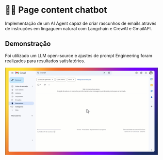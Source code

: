 # 📧🤖 Page content chatbot
Implementação de um AI Agent capaz de criar rascunhos de emails através de instruções em lingaguem natural com Langchain e CrewAI e GmailAPI.

## Demonstração
Foi utilizado um LLM open-source e ajustes de prompt Engineering foram realizados para resultados satisfatórios.

![](https://github.com/lucas-mithidieri/langchain/blob/main/gmail-draft-creator-agent/demo/langchain_gmail_drafter_rev.gif)
